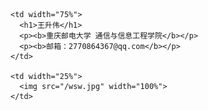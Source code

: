 
<table border="0">
  <tr>
    
    <td width="75%">
      <h1>王升伟</h1>
      <p><b>重庆邮电大学 通信与信息工程学院</b></p>
      <p><b>邮箱：2770864367@qq.com</b></p>
    </td>
    
    <td width="25%">
      <img src="/wsw.jpg" width="100%">
    </td>
    
  </tr>
</table>
